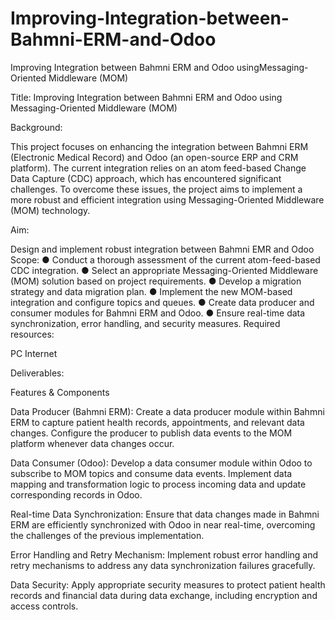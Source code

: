 # Improving-Integration-between-Bahmni-ERM-and-Odoo
Improving Integration between Bahmni ERM and Odoo usingMessaging-Oriented Middleware (MOM)

Title: Improving Integration between Bahmni ERM and Odoo using
Messaging-Oriented Middleware (MOM)

Background:

 This project focuses on enhancing the integration between Bahmni ERM
(Electronic Medical Record) and Odoo (an open-source ERP and CRM
platform). The current integration relies on an atom feed-based Change
Data Capture (CDC) approach, which has encountered significant
challenges. To overcome these issues, the project aims to implement a
more robust and efficient integration using Messaging-Oriented
Middleware (MOM) technology.

Aim:

 Design and implement robust integration between Bahmni EMR and Odoo
Scope: ● Conduct a thorough assessment of the current atom-feed-based
CDC integration.
● Select an appropriate Messaging-Oriented Middleware (MOM)
solution based on project requirements.
● Develop a migration strategy and data migration plan.
● Implement the new MOM-based integration and configure topics
and queues.
● Create data producer and consumer modules for Bahmni ERM and
Odoo.
● Ensure real-time data synchronization, error handling, and security
measures.
Required
resources:

PC
Internet

Deliverables: 

Features & Components

Data Producer (Bahmni ERM): Create a data producer module within
Bahmni ERM to capture patient health records, appointments, and relevant
data changes. Configure the producer to publish data events to the MOM
platform whenever data changes occur.

Data Consumer (Odoo): Develop a data consumer module within Odoo to
subscribe to MOM topics and consume data events. Implement data
mapping and transformation logic to process incoming data and update
corresponding records in Odoo.

Real-time Data Synchronization: Ensure that data changes made in
Bahmni ERM are efficiently synchronized with Odoo in near real-time,
overcoming the challenges of the previous implementation.

Error Handling and Retry Mechanism: Implement robust error handling
and retry mechanisms to address any data synchronization failures
gracefully.

Data Security: Apply appropriate security measures to protect patient
health records and financial data during data exchange, including
encryption and access controls.